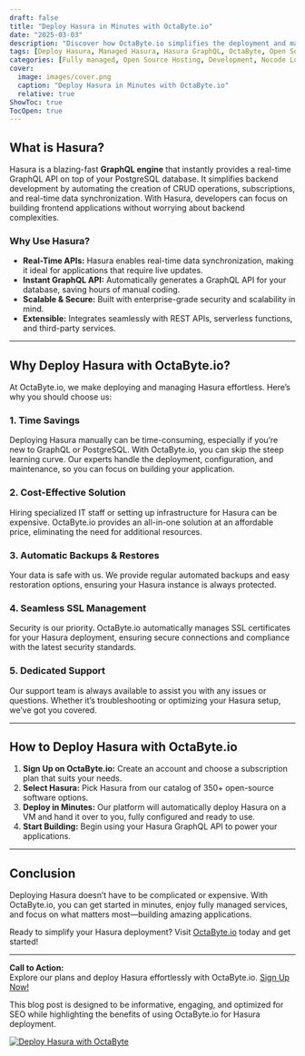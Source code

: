 ```yaml
---
draft: false
title: "Deploy Hasura in Minutes with OctaByte.io"
date: "2025-03-03"
description: "Discover how OctaByte.io simplifies the deployment and management of Hasura, a powerful GraphQL engine. Save time, reduce costs, and enjoy seamless automation with our fully managed services."
tags: [Deploy Hasura, Managed Hasura, Hasura GraphQL, OctaByte, Open Source Software Management, GraphQL Engine, Hasura Deployment, Managed Services, Cloud Deployment, Automated Backups, SSL Management]
categories: [Fully managed, Open Source Hosting, Development, Nocode Lowcode]
cover:
  image: images/cover.png
  caption: "Deploy Hasura in Minutes with OctaByte.io"
  relative: true
ShowToc: true
TocOpen: true
---
```



## What is Hasura?

Hasura is a blazing-fast **GraphQL engine** that instantly provides a real-time GraphQL API on top of your PostgreSQL database. It simplifies backend development by automating the creation of CRUD operations, subscriptions, and real-time data synchronization. With Hasura, developers can focus on building frontend applications without worrying about backend complexities.

### Why Use Hasura?

- **Real-Time APIs:** Hasura enables real-time data synchronization, making it ideal for applications that require live updates.
- **Instant GraphQL API:** Automatically generates a GraphQL API for your database, saving hours of manual coding.
- **Scalable & Secure:** Built with enterprise-grade security and scalability in mind.
- **Extensible:** Integrates seamlessly with REST APIs, serverless functions, and third-party services.

---

## Why Deploy Hasura with OctaByte.io?

At OctaByte.io, we make deploying and managing Hasura effortless. Here’s why you should choose us:

### 1. **Time Savings**
Deploying Hasura manually can be time-consuming, especially if you’re new to GraphQL or PostgreSQL. With OctaByte.io, you can skip the steep learning curve. Our experts handle the deployment, configuration, and maintenance, so you can focus on building your application.

### 2. **Cost-Effective Solution**
Hiring specialized IT staff or setting up infrastructure for Hasura can be expensive. OctaByte.io provides an all-in-one solution at an affordable price, eliminating the need for additional resources.

### 3. **Automatic Backups & Restores**
Your data is safe with us. We provide regular automated backups and easy restoration options, ensuring your Hasura instance is always protected.

### 4. **Seamless SSL Management**
Security is our priority. OctaByte.io automatically manages SSL certificates for your Hasura deployment, ensuring secure connections and compliance with the latest security standards.

### 5. **Dedicated Support**
Our support team is always available to assist you with any issues or questions. Whether it’s troubleshooting or optimizing your Hasura setup, we’ve got you covered.

---

## How to Deploy Hasura with OctaByte.io

1. **Sign Up on OctaByte.io:** Create an account and choose a subscription plan that suits your needs.
2. **Select Hasura:** Pick Hasura from our catalog of 350+ open-source software options.
3. **Deploy in Minutes:** Our platform will automatically deploy Hasura on a VM and hand it over to you, fully configured and ready to use.
4. **Start Building:** Begin using your Hasura GraphQL API to power your applications.

---

## Conclusion

Deploying Hasura doesn’t have to be complicated or expensive. With OctaByte.io, you can get started in minutes, enjoy fully managed services, and focus on what matters most—building amazing applications. 

Ready to simplify your Hasura deployment? Visit [OctaByte.io](https://octabyte.io) today and get started!

---

**Call to Action:**  
Explore our plans and deploy Hasura effortlessly with OctaByte.io. [Sign Up Now!](https://octabyte.io)
 

This blog post is designed to be informative, engaging, and optimized for SEO while highlighting the benefits of using OctaByte.io for Hasura deployment.

[![Deploy Hasura with OctaByte](/images/deploy-on-octabyte.png)](https://octabyte.io/fully-managed-open-source-services/development/nocode-lowcode/hasura)